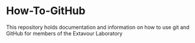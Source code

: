 # How-To-GitHub
This repository holds documentation and information on how to use git and GitHub for members of the Extavour Laboratory
